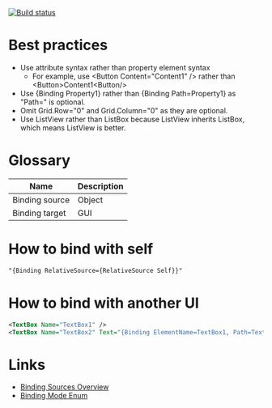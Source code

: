 [![Build status](https://ci.appveyor.com/api/projects/status/l5tsskn518iijvus?svg=true)](https://ci.appveyor.com/project/tatsuya/wpf-cheat-sheet)

# Best practices
* Use attribute syntax rather than property element syntax
  * For example, use \<Button Content="Content1" /> rather than \<Button>Content1\<Button/>
* Use {Binding Property1} rather than {Binding Path=Property1} as "Path=" is optional.
* Omit Grid.Row="0" and Grid.Column="0" as they are optional.
* Use ListView rather than ListBox because ListView inherits ListBox, which means ListView is better.

# Glossary
Name|Description
---|---
Binding source|Object
Binding target|GUI

# How to bind with self
```xml
"{Binding RelativeSource={RelativeSource Self}}"
```

# How to bind with another UI
```xml
<TextBox Name="TextBox1" />
<TextBox Name="TextBox2" Text="{Binding ElementName=TextBox1, Path=Text}" />
```

# Links
* [Binding Sources Overview](https://docs.microsoft.com/en-us/dotnet/framework/wpf/data/binding-sources-overview)
* [Binding Mode Enum](https://docs.microsoft.com/en-us/dotnet/api/system.windows.data.bindingmode)
